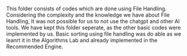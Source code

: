 This folder consists of codes which are done using File Handling. Considering the complexity and the knowledge we have about File Handling, It was not possible for us to not use the chatgpt and other AI tools. We have kept this folder seperate, as the other basic codes were implemented by us. Basic sorting using file handling was do able as we leanrt it in the Algorithms Lab and already implemented in the Recommended Engine.
